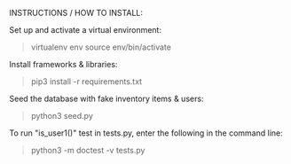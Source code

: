INSTRUCTIONS / HOW TO INSTALL:

Set up and activate a virtual environment:
>virtualenv env
>source env/bin/activate

Install frameworks & libraries:
>pip3 install -r requirements.txt

Seed the database with fake inventory items & users:
>python3 seed.py

To run "is_user1()" test in tests.py, enter the following in the command line: 
>python3 -m doctest -v tests.py